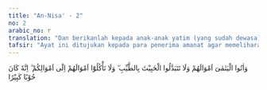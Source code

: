 ```yaml
---
title: "An-Nisa' - 2"
no: 2
arabic_no: ٢
translation: "Dan berikanlah kepada anak-anak yatim (yang sudah dewasa) harta mereka, janganlah kamu menukar yang baik dengan yang buruk, dan janganlah kamu makan harta mereka bersama hartamu. Sungguh, (tindakan menukar dan memakan) itu adalah dosa yang besar."
tafsir: "Ayat ini ditujukan kepada para penerima amanat agar memelihara anak yatim dan hartanya. Anak yatim ialah setiap anak yang ayahnya telah meninggal dunia, dan masih kecil (belum mencapai usia dewasa).\n\nOrang yang diserahi amanat untuk menjaga harta anak yatim haruslah memelihara harta tersebut dengan cara yang baik. Tidak boleh ia mencampurkan harta anak yatim itu dengan hartanya sendiri, sehingga tidak dapat dibedakan lagi mana yang harta anak yatim dan mana yang harta sendiri. Juga tidak dibenarkan ia memakan harta tersebut untuk dirinya sendiri apabila ia dalam keadaan mampu. Apabila hal tersebut dilakukan juga maka berarti ia telah memakan harta anak yatim dengan jalan yang tak benar. Dalam keadaan ini ia akan mendapat dosa yang besar. Apabila anak yatim itu telah mencapai umur dewasa dan cerdik mampu mengatur dan menggunakan harta, hendaklah hartanya itu segera diserahkan kepadanya, sebagaimana akan diterangkan pada ayat 5 surah ini.\n\nPara mufasir dalam menafsirkan perkataan \"anak yatim\" dalam ayat ini terdapat dua pendapat. Pendapat pertama menafsirkan bahwa yang dimaksud dengan \"anak yatim\" di sini ialah yang belum balig, sebagai pendahulu ayat 5 surah ini, sejalan dengan penafsiran yang dikemukakan di atas. Pendapat kedua menafsirkan bahwa yang dimaksud dengan \"anak yatim\" di sini ialah yang sudah balig, sejalan dengan sebab turunnya ayat ini, riwayat Ibnu Abi Â¦atim dari Said bin Jubair bahwa seorang laki-laki dari suku Banu Gatafan menyimpan harta yang banyak milik anak yatim, yaitu anak saudara kandungnya. Ketika anak tersebut balig, dia meminta hartanya itu, tetapi pamannya tidak mau memberikannya. Hal ini diadukan kepada Nabi Muhammad saw, maka turunlah ayat ini.\n\nAs-salabi meriwayatkan dari Ibnu Muqatil dan al-Kalbi bahwa paman anak itu tatkala mendengar ayat ini berkata, \"Kami taat kepada Allah dan Rasul-Nya, kami berlindung kepada Allah dari dosa besar.\""
---
```


وَاٰتُوا الْيَتٰمٰىٓ اَمْوَالَهُمْ وَلَا تَتَبَدَّلُوا الْخَبِيْثَ بِالطَّيِّبِ ۖ وَلَا تَأْكُلُوْٓا اَمْوَالَهُمْ اِلٰٓى اَمْوَالِكُمْ ۗ اِنَّهٗ كَانَ حُوْبًا كَبِيْرًا

